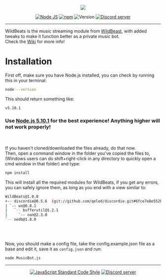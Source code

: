 <p style="text-align:center;">
<img src="http://i.imgur.com/BFfymIP.png"></p>

<p align="center">
<a href="http://nodejs.org"><img src="https://img.shields.io/badge/Node.js-5.10.1-blue.svg" alt="Node JS"></a>
<a href="http://npmjs.com"><img src="https://img.shields.io/badge/npm-3.8.6-blue.svg" alt="npm"></a>
<a><img src="https://img.shields.io/badge/Version-1.0.0-blue.svg" alt="Version"></a>
<a href="https://discord.gg/0cFoiR5QVh5LZlQO"><img src="https://discordapp.com/api/servers/110462143152803840/widget.png" alt="Discord server"></a>
</p>

---

WildBeats is the music streaming module from [WildBeast](https://github.com/SteamingMutt/WildBeast), with added tweaks to make it function better as a private music bot.   
Check the [Wiki](https://github.com/SteamingMutt/WildBeats/wiki) for more info!

# Installation
First off, make sure you have Node.js installed, you can check by running this in your terminal:
```bash
node --version
```
This should return something like:
```bash
v5.10.1
```

### Use [Node.js 5.10.1](https://nodejs.org/download/release/v5.10.1/) for the best experience! Anything higher will not work properly!

<br></br>
If you haven't cloned/downloaded the files already, do that now.   
Then, open a command window in the folder you've copied the files to, (Windows users can do shift+right-click in any directory to quickly open a cmd window in that folder) and type:
```bash
npm install
```
This will install all the required modules for WildBeats, if you get any errors, you can safely ignore them, as long as you end with a view similar to:
```bash
WildBeats@1.0.0
+-- discordie@0.5.6  (git://github.com/qeled/discordie.git#6fce7e8e552bd64663541ffaf374e07cc5b8fd2d)
| `-- ws@0.8.1
|   `-- bufferutil@1.2.1
|     `-- nan@2.3.0
`-- nedb@1.8.0
```
<br></br>

Now, you should make a config file, take the config.example.json file as a base and edit it, save it as `config.json` and run:
```bash
node MusicBot.js
```
---
<p align="center">
  <a href="https://github.com/feross/standard"><img src="https://cdn.rawgit.com/feross/standard/master/badge.svg" alt="JavaScript Standard Code Style"></a>
  <a href="https://discord.gg/0cFoiR5QVh5gF8Un"><img src="https://discordapp.com/api/servers/110462143152803840/widget.png?style=banner2" alt="Discord server"></a>
</p>
